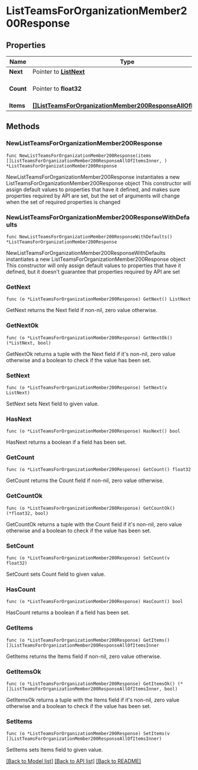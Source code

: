 # ListTeamsForOrganizationMember200Response

## Properties

Name | Type | Description | Notes
------------ | ------------- | ------------- | -------------
**Next** | Pointer to [**ListNext**](ListNext.md) |  | [optional] 
**Count** | Pointer to **float32** | Total count of objects in the list | [optional] 
**Items** | [**[]ListTeamsForOrganizationMember200ResponseAllOfItemsInner**](ListTeamsForOrganizationMember200ResponseAllOfItemsInner.md) |  | 

## Methods

### NewListTeamsForOrganizationMember200Response

`func NewListTeamsForOrganizationMember200Response(items []ListTeamsForOrganizationMember200ResponseAllOfItemsInner, ) *ListTeamsForOrganizationMember200Response`

NewListTeamsForOrganizationMember200Response instantiates a new ListTeamsForOrganizationMember200Response object
This constructor will assign default values to properties that have it defined,
and makes sure properties required by API are set, but the set of arguments
will change when the set of required properties is changed

### NewListTeamsForOrganizationMember200ResponseWithDefaults

`func NewListTeamsForOrganizationMember200ResponseWithDefaults() *ListTeamsForOrganizationMember200Response`

NewListTeamsForOrganizationMember200ResponseWithDefaults instantiates a new ListTeamsForOrganizationMember200Response object
This constructor will only assign default values to properties that have it defined,
but it doesn't guarantee that properties required by API are set

### GetNext

`func (o *ListTeamsForOrganizationMember200Response) GetNext() ListNext`

GetNext returns the Next field if non-nil, zero value otherwise.

### GetNextOk

`func (o *ListTeamsForOrganizationMember200Response) GetNextOk() (*ListNext, bool)`

GetNextOk returns a tuple with the Next field if it's non-nil, zero value otherwise
and a boolean to check if the value has been set.

### SetNext

`func (o *ListTeamsForOrganizationMember200Response) SetNext(v ListNext)`

SetNext sets Next field to given value.

### HasNext

`func (o *ListTeamsForOrganizationMember200Response) HasNext() bool`

HasNext returns a boolean if a field has been set.

### GetCount

`func (o *ListTeamsForOrganizationMember200Response) GetCount() float32`

GetCount returns the Count field if non-nil, zero value otherwise.

### GetCountOk

`func (o *ListTeamsForOrganizationMember200Response) GetCountOk() (*float32, bool)`

GetCountOk returns a tuple with the Count field if it's non-nil, zero value otherwise
and a boolean to check if the value has been set.

### SetCount

`func (o *ListTeamsForOrganizationMember200Response) SetCount(v float32)`

SetCount sets Count field to given value.

### HasCount

`func (o *ListTeamsForOrganizationMember200Response) HasCount() bool`

HasCount returns a boolean if a field has been set.

### GetItems

`func (o *ListTeamsForOrganizationMember200Response) GetItems() []ListTeamsForOrganizationMember200ResponseAllOfItemsInner`

GetItems returns the Items field if non-nil, zero value otherwise.

### GetItemsOk

`func (o *ListTeamsForOrganizationMember200Response) GetItemsOk() (*[]ListTeamsForOrganizationMember200ResponseAllOfItemsInner, bool)`

GetItemsOk returns a tuple with the Items field if it's non-nil, zero value otherwise
and a boolean to check if the value has been set.

### SetItems

`func (o *ListTeamsForOrganizationMember200Response) SetItems(v []ListTeamsForOrganizationMember200ResponseAllOfItemsInner)`

SetItems sets Items field to given value.



[[Back to Model list]](../README.md#documentation-for-models) [[Back to API list]](../README.md#documentation-for-api-endpoints) [[Back to README]](../README.md)


